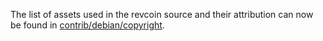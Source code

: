 The list of assets used in the revcoin source and their attribution can now be found in [contrib/debian/copyright](../contrib/debian/copyright).
